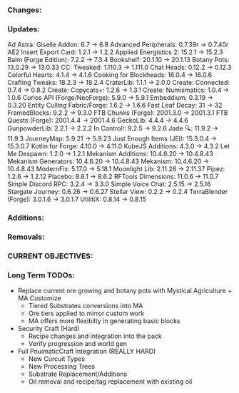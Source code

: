 ### Changes:

### Updates:
Ad Astra: Giselle Addon: 6.7 -> 6.8
Advanced Peripherals: 0.7.39r -> 0.7.40r
AE2 Insert Export Card: 1.2.1 -> 1.2.2
Applied Energistics 2: 15.2.1 -> 15.2.3
Balm (Forge Edition): 7.2.2 -> 7.3.4
Bookshelf: 20.1.10 -> 20.1.13
Botany Pots: 13.0.29 -> 13.0.33
CC: Tweaked: 1.110.3 -> 1.111.0
Chat Heads: 0.12.2 -> 0.12.3
Colorful Hearts: 4.1.4 -> 4.1.6
Cooking for Blockheads: 16.0.4 -> 16.0.6
Crafting Tweaks: 18.2.3 -> 18.2.4
CraterLib: 1.1.1 -> 2.0.0
Create: Connected: 0.7.4 -> 0.8.2
Create: Copycats+: 1.2.6 -> 1.3.1
Create: Numismatics: 1.0.4 -> 1.0.6
Curios API (Forge/NeoForge): 5.9.0 -> 5.9.1
Embeddium: 0.3.19 -> 0.3.20
Entity Culling Fabric/Forge: 1.6.2 -> 1.6.6
Fast Leaf Decay: 31 -> 32
FramedBlocks: 9.2.2 -> 9.3.0
FTB Chunks (Forge): 2001.3.0 -> 2001.3.1
FTB Quests (Forge): 2001.4.4 -> 2001.4.6
GeckoLib: 4.4.4 -> 4.4.6
GunpowderLib: 2.2.1 -> 2.2.2
In Control!: 9.2.5 -> 9.2.6
Jade 🔍: 11.9.2 -> 11.9.3
JourneyMap: 5.9.21 -> 5.9.23
Just Enough Items (JEI): 15.3.0.4 -> 15.3.0.7
Kotlin for Forge: 4.10.0 -> 4.11.0
KubeJS Additions: 4.3.0 -> 4.3.2
Let Me Despawn: 1.2.0 -> 1.2.1
Mekanism Additions: 10.4.6.20 -> 10.4.8.43
Mekanism Generators: 10.4.6.20 -> 10.4.8.43
Mekanism: 10.4.6.20 -> 10.4.8.43
ModernFix: 5.17.0 -> 5.18.1
Moonlight Lib: 2.11.28 -> 2.11.37
Pipez: 1.2.6 -> 1.2.12
Placebo: 8.6.1 -> 8.6.2
RFTools Dimensions: 11.0.6 -> 11.0.7
Simple Discord RPC: 3.2.4 -> 3.3.0
Simple Voice Chat: 2.5.15 -> 2.5.16
Stargate Journey: 0.6.26 -> 0.6.27
Stellar View: 0.2.2 -> 0.2.4
TerraBlender (Forge): 3.0.1.6 -> 3.0.1.7
UtilitiX: 0.8.14 -> 0.8.15

### Additions:

### Removals:

### CURRENT OBJECTIVES:

### Long Term TODOs:
- Replace current ore growing and botany pots with Mystical Agriculture + MA Customize
  - Tiered Substrates conversions into MA
  - Ore tiers applied to mirror custom work
  - MA offers more flexibilty in generating basic blocks
- Security Craft (Hard)
  - Recipe changes and integration into the pack
  - Verify progression and world gen
- Full PnuimaticCraft Integration (REALLY HARD)
  - New Curcuit Types
  - New Processing Trees
  - Substrate Replacement/Additions
  - Oil removal and recipe/tag replacement with existing oil